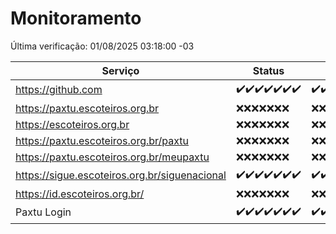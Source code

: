 # Monitoramento

Última verificação: 01/08/2025 03:18:00 -03

|Serviço|Status|Últimas 24h|
|---|---|---|
|https://github.com|<span title="2025-07-25: OK=23">✔️</span><span title="2025-07-26: OK=23">✔️</span><span title="2025-07-27: OK=22">✔️</span><span title="2025-07-28: OK=22">✔️</span><span title="2025-07-29: OK=22">✔️</span><span title="2025-07-30: OK=23">✔️</span><span title="2025-07-31: OK=6">✔️</span>|<span title="31/07/2025 04:15:00 -03 : 200">✔️</span><span title="31/07/2025 05:15:00 -03 : 200">✔️</span><span title="31/07/2025 06:16:00 -03 : 200">✔️</span><span title="31/07/2025 07:11:00 -03 : 200">✔️</span><span title="31/07/2025 08:09:00 -03 : 200">✔️</span><span title="31/07/2025 09:18:00 -03 : 200">✔️</span><span title="31/07/2025 10:31:00 -03 : 200">✔️</span><span title="31/07/2025 11:13:00 -03 : 200">✔️</span><span title="31/07/2025 12:11:00 -03 : 200">✔️</span><span title="31/07/2025 13:13:00 -03 : 200">✔️</span><span title="31/07/2025 14:12:00 -03 : 200">✔️</span><span title="31/07/2025 15:15:00 -03 : 200">✔️</span><span title="31/07/2025 16:11:00 -03 : 200">✔️</span><span title="31/07/2025 17:11:00 -03 : 200">✔️</span><span title="31/07/2025 18:09:00 -03 : 200">✔️</span><span title="31/07/2025 19:09:00 -03 : 200">✔️</span><span title="31/07/2025 20:10:00 -03 : 200">✔️</span><span title="31/07/2025 21:59:00 -03 : 200">✔️</span><span title="01/08/2025 00:12:00 -03 : 200">✔️</span><span title="01/08/2025 01:44:00 -03 : 200">✔️</span><span title="01/08/2025 02:23:00 -03 : 200">✔️</span><span title="01/08/2025 03:18:00 -03 : 200">✔️</span>|
|https://paxtu.escoteiros.org.br|<span title="2025-07-25: Falhas=23">❌</span><span title="2025-07-26: Falhas=23">❌</span><span title="2025-07-27: Falhas=22">❌</span><span title="2025-07-28: Falhas=22">❌</span><span title="2025-07-29: Falhas=22">❌</span><span title="2025-07-30: Falhas=23">❌</span><span title="2025-07-31: Falhas=6">❌</span>|<span title="31/07/2025 04:15:00 -03 : 403">❌</span><span title="31/07/2025 05:15:00 -03 : 403">❌</span><span title="31/07/2025 06:16:00 -03 : 403">❌</span><span title="31/07/2025 07:11:00 -03 : 403">❌</span><span title="31/07/2025 08:09:00 -03 : 403">❌</span><span title="31/07/2025 09:18:00 -03 : 403">❌</span><span title="31/07/2025 10:31:00 -03 : 403">❌</span><span title="31/07/2025 11:13:00 -03 : 403">❌</span><span title="31/07/2025 12:11:00 -03 : 403">❌</span><span title="31/07/2025 13:13:00 -03 : 403">❌</span><span title="31/07/2025 14:12:00 -03 : 403">❌</span><span title="31/07/2025 15:15:00 -03 : 403">❌</span><span title="31/07/2025 16:11:00 -03 : 403">❌</span><span title="31/07/2025 17:11:00 -03 : 403">❌</span><span title="31/07/2025 18:09:00 -03 : 403">❌</span><span title="31/07/2025 19:09:00 -03 : 403">❌</span><span title="31/07/2025 20:10:00 -03 : 403">❌</span><span title="31/07/2025 21:59:00 -03 : 403">❌</span><span title="01/08/2025 00:12:00 -03 : 403">❌</span><span title="01/08/2025 01:44:00 -03 : 403">❌</span><span title="01/08/2025 02:23:00 -03 : 403">❌</span><span title="01/08/2025 03:18:00 -03 : 403">❌</span>|
|https://escoteiros.org.br|<span title="2025-07-25: Falhas=23">❌</span><span title="2025-07-26: Falhas=23">❌</span><span title="2025-07-27: Falhas=22">❌</span><span title="2025-07-28: Falhas=22">❌</span><span title="2025-07-29: Falhas=22">❌</span><span title="2025-07-30: Falhas=23">❌</span><span title="2025-07-31: Falhas=6">❌</span>|<span title="31/07/2025 04:15:00 -03 : 403">❌</span><span title="31/07/2025 05:15:00 -03 : 403">❌</span><span title="31/07/2025 06:16:00 -03 : 403">❌</span><span title="31/07/2025 07:11:00 -03 : 403">❌</span><span title="31/07/2025 08:09:00 -03 : 403">❌</span><span title="31/07/2025 09:18:00 -03 : 403">❌</span><span title="31/07/2025 10:31:00 -03 : 403">❌</span><span title="31/07/2025 11:13:00 -03 : 403">❌</span><span title="31/07/2025 12:11:00 -03 : 403">❌</span><span title="31/07/2025 13:13:00 -03 : 403">❌</span><span title="31/07/2025 14:12:00 -03 : 403">❌</span><span title="31/07/2025 15:15:00 -03 : 403">❌</span><span title="31/07/2025 16:11:00 -03 : 403">❌</span><span title="31/07/2025 17:11:00 -03 : 403">❌</span><span title="31/07/2025 18:09:00 -03 : 403">❌</span><span title="31/07/2025 19:09:00 -03 : 403">❌</span><span title="31/07/2025 20:10:00 -03 : 403">❌</span><span title="31/07/2025 21:59:00 -03 : 403">❌</span><span title="01/08/2025 00:12:00 -03 : 403">❌</span><span title="01/08/2025 01:44:00 -03 : 403">❌</span><span title="01/08/2025 02:23:00 -03 : 403">❌</span><span title="01/08/2025 03:18:00 -03 : 403">❌</span>|
|https://paxtu.escoteiros.org.br/paxtu|<span title="2025-07-25: Falhas=23">❌</span><span title="2025-07-26: Falhas=23">❌</span><span title="2025-07-27: Falhas=22">❌</span><span title="2025-07-28: Falhas=22">❌</span><span title="2025-07-29: Falhas=22">❌</span><span title="2025-07-30: Falhas=23">❌</span><span title="2025-07-31: Falhas=6">❌</span>|<span title="31/07/2025 04:15:00 -03 : 403">❌</span><span title="31/07/2025 05:15:00 -03 : 403">❌</span><span title="31/07/2025 06:16:00 -03 : 403">❌</span><span title="31/07/2025 07:11:00 -03 : 403">❌</span><span title="31/07/2025 08:09:00 -03 : 403">❌</span><span title="31/07/2025 09:18:00 -03 : 403">❌</span><span title="31/07/2025 10:31:00 -03 : 403">❌</span><span title="31/07/2025 11:13:00 -03 : 403">❌</span><span title="31/07/2025 12:11:00 -03 : 403">❌</span><span title="31/07/2025 13:13:00 -03 : 403">❌</span><span title="31/07/2025 14:12:00 -03 : 403">❌</span><span title="31/07/2025 15:15:00 -03 : 403">❌</span><span title="31/07/2025 16:11:00 -03 : 403">❌</span><span title="31/07/2025 17:11:00 -03 : 403">❌</span><span title="31/07/2025 18:09:00 -03 : 403">❌</span><span title="31/07/2025 19:09:00 -03 : 403">❌</span><span title="31/07/2025 20:10:00 -03 : 403">❌</span><span title="31/07/2025 21:59:00 -03 : 403">❌</span><span title="01/08/2025 00:12:00 -03 : 403">❌</span><span title="01/08/2025 01:44:00 -03 : 403">❌</span><span title="01/08/2025 02:23:00 -03 : 403">❌</span><span title="01/08/2025 03:18:00 -03 : 403">❌</span>|
|https://paxtu.escoteiros.org.br/meupaxtu|<span title="2025-07-25: Falhas=23">❌</span><span title="2025-07-26: Falhas=23">❌</span><span title="2025-07-27: Falhas=22">❌</span><span title="2025-07-28: Falhas=22">❌</span><span title="2025-07-29: Falhas=22">❌</span><span title="2025-07-30: Falhas=23">❌</span><span title="2025-07-31: Falhas=6">❌</span>|<span title="31/07/2025 04:15:00 -03 : 403">❌</span><span title="31/07/2025 05:15:00 -03 : 403">❌</span><span title="31/07/2025 06:16:00 -03 : 403">❌</span><span title="31/07/2025 07:11:00 -03 : 403">❌</span><span title="31/07/2025 08:09:00 -03 : 403">❌</span><span title="31/07/2025 09:18:00 -03 : 403">❌</span><span title="31/07/2025 10:31:00 -03 : 403">❌</span><span title="31/07/2025 11:13:00 -03 : 403">❌</span><span title="31/07/2025 12:11:00 -03 : 403">❌</span><span title="31/07/2025 13:13:00 -03 : 403">❌</span><span title="31/07/2025 14:12:00 -03 : 403">❌</span><span title="31/07/2025 15:15:00 -03 : 403">❌</span><span title="31/07/2025 16:11:00 -03 : 403">❌</span><span title="31/07/2025 17:11:00 -03 : 403">❌</span><span title="31/07/2025 18:09:00 -03 : 403">❌</span><span title="31/07/2025 19:09:00 -03 : 403">❌</span><span title="31/07/2025 20:10:00 -03 : 403">❌</span><span title="31/07/2025 21:59:00 -03 : 403">❌</span><span title="01/08/2025 00:12:00 -03 : 403">❌</span><span title="01/08/2025 01:44:00 -03 : 403">❌</span><span title="01/08/2025 02:23:00 -03 : 403">❌</span><span title="01/08/2025 03:18:00 -03 : 403">❌</span>|
|https://sigue.escoteiros.org.br/siguenacional|<span title="2025-07-25: OK=23">✔️</span><span title="2025-07-26: OK=23">✔️</span><span title="2025-07-27: OK=22">✔️</span><span title="2025-07-28: OK=22">✔️</span><span title="2025-07-29: OK=22">✔️</span><span title="2025-07-30: OK=23">✔️</span><span title="2025-07-31: OK=6">✔️</span>|<span title="31/07/2025 04:15:00 -03 : 200">✔️</span><span title="31/07/2025 05:15:00 -03 : 200">✔️</span><span title="31/07/2025 06:16:00 -03 : 200">✔️</span><span title="31/07/2025 07:11:00 -03 : 200">✔️</span><span title="31/07/2025 08:09:00 -03 : 200">✔️</span><span title="31/07/2025 09:18:00 -03 : 200">✔️</span><span title="31/07/2025 10:31:00 -03 : 200">✔️</span><span title="31/07/2025 11:13:00 -03 : 200">✔️</span><span title="31/07/2025 12:11:00 -03 : 200">✔️</span><span title="31/07/2025 13:13:00 -03 : 200">✔️</span><span title="31/07/2025 14:12:00 -03 : 200">✔️</span><span title="31/07/2025 15:15:00 -03 : 200">✔️</span><span title="31/07/2025 16:11:00 -03 : 200">✔️</span><span title="31/07/2025 17:11:00 -03 : 200">✔️</span><span title="31/07/2025 18:09:00 -03 : 200">✔️</span><span title="31/07/2025 19:09:00 -03 : 200">✔️</span><span title="31/07/2025 20:10:00 -03 : 200">✔️</span><span title="31/07/2025 21:59:00 -03 : 200">✔️</span><span title="01/08/2025 00:12:00 -03 : 200">✔️</span><span title="01/08/2025 01:44:00 -03 : 200">✔️</span><span title="01/08/2025 02:23:00 -03 : 200">✔️</span><span title="01/08/2025 03:18:00 -03 : 200">✔️</span>|
|https://id.escoteiros.org.br/|<span title="2025-07-25: Falhas=23">❌</span><span title="2025-07-26: Falhas=23">❌</span><span title="2025-07-27: Falhas=22">❌</span><span title="2025-07-28: Falhas=22">❌</span><span title="2025-07-29: Falhas=22">❌</span><span title="2025-07-30: Falhas=23">❌</span><span title="2025-07-31: Falhas=6">❌</span>|<span title="31/07/2025 04:15:00 -03 : 403">❌</span><span title="31/07/2025 05:15:00 -03 : 403">❌</span><span title="31/07/2025 06:16:00 -03 : 403">❌</span><span title="31/07/2025 07:11:00 -03 : 403">❌</span><span title="31/07/2025 08:09:00 -03 : 403">❌</span><span title="31/07/2025 09:18:00 -03 : 403">❌</span><span title="31/07/2025 10:31:00 -03 : 403">❌</span><span title="31/07/2025 11:13:00 -03 : 403">❌</span><span title="31/07/2025 12:11:00 -03 : 403">❌</span><span title="31/07/2025 13:13:00 -03 : 403">❌</span><span title="31/07/2025 14:12:00 -03 : 403">❌</span><span title="31/07/2025 15:15:00 -03 : 403">❌</span><span title="31/07/2025 16:11:00 -03 : 403">❌</span><span title="31/07/2025 17:11:00 -03 : 403">❌</span><span title="31/07/2025 18:09:00 -03 : 403">❌</span><span title="31/07/2025 19:09:00 -03 : 403">❌</span><span title="31/07/2025 20:10:00 -03 : 403">❌</span><span title="31/07/2025 21:59:00 -03 : 403">❌</span><span title="01/08/2025 00:12:00 -03 : 403">❌</span><span title="01/08/2025 01:44:00 -03 : 403">❌</span><span title="01/08/2025 02:23:00 -03 : 403">❌</span><span title="01/08/2025 03:18:00 -03 : 403">❌</span>|
|Paxtu Login|<span title="2025-07-25: OK=23">✔️</span><span title="2025-07-26: OK=23">✔️</span><span title="2025-07-27: OK=22">✔️</span><span title="2025-07-28: OK=22">✔️</span><span title="2025-07-29: OK=22">✔️</span><span title="2025-07-30: OK=23">✔️</span><span title="2025-07-31: OK=6">✔️</span>|<span title="31/07/2025 04:15:00 -03 : 200">✔️</span><span title="31/07/2025 05:15:00 -03 : 200">✔️</span><span title="31/07/2025 06:16:00 -03 : 200">✔️</span><span title="31/07/2025 07:11:00 -03 : 200">✔️</span><span title="31/07/2025 08:09:00 -03 : 200">✔️</span><span title="31/07/2025 09:18:00 -03 : 200">✔️</span><span title="31/07/2025 10:31:00 -03 : 200">✔️</span><span title="31/07/2025 11:13:00 -03 : 200">✔️</span><span title="31/07/2025 12:11:00 -03 : 200">✔️</span><span title="31/07/2025 13:13:00 -03 : 200">✔️</span><span title="31/07/2025 14:12:00 -03 : 200">✔️</span><span title="31/07/2025 15:15:00 -03 : 200">✔️</span><span title="31/07/2025 16:11:00 -03 : 200">✔️</span><span title="31/07/2025 17:11:00 -03 : 200">✔️</span><span title="31/07/2025 18:09:00 -03 : 200">✔️</span><span title="31/07/2025 19:09:00 -03 : 200">✔️</span><span title="31/07/2025 20:10:00 -03 : 200">✔️</span><span title="31/07/2025 21:59:00 -03 : 200">✔️</span><span title="01/08/2025 00:12:00 -03 : 200">✔️</span><span title="01/08/2025 01:44:00 -03 : 200">✔️</span><span title="01/08/2025 02:23:00 -03 : 200">✔️</span><span title="01/08/2025 03:18:00 -03 : 200">✔️</span>|
